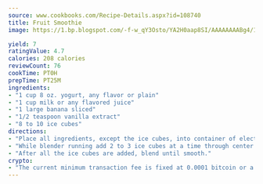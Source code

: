 ```yaml
---
source: www.cookbooks.com/Recipe-Details.aspx?id=108740
title: Fruit Smoothie
image: https://1.bp.blogspot.com/-f-w_qY3Osto/YA2H0aap8SI/AAAAAAAABg4/17myAO5s9b8JksYvWDXpYkaDlcY0g6k_gCLcBGAsYHQ/s296/3.png

yield: 7
ratingValue: 4.7
calories: 208 calories
reviewCount: 76
cookTime: PT0H
prepTime: PT25M
ingredients:
- "1 cup 8 oz. yogurt, any flavor or plain"
- "1 cup milk or any flavored juice"
- "1 large banana sliced"
- "1/2 teaspoon vanilla extract"
- "8 to 10 ice cubes"
directions:
- "Place all ingredients, except the ice cubes, into container of electric blender and blend on high until smooth."
- "While blender running add 2 to 3 ice cubes at a time through center opening in the lid."
- "After all the ice cubes are added, blend until smooth."
crypto:
- "The current minimum transaction fee is fixed at 0.0001 bitcoin or a tenth of a millibitcoin per kilobyte, recently decreased from one millibitcoin."
---
```


